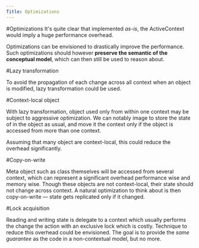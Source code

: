 ```yaml
---
Title: Optimizations
---
```

#Optimizations
It's quite clear that implemented *as-is*, the ActiveContext would imply a huge performance overhead. 

Optimizations can be envisioned to drastically improve the performance. Such optimizations should however **preserve the semantic of the conceptual model**, which can then still be used to reason about.

#Lazy transformation

To avoid the propagation of each change across all context when an object is modified, lazy transformation could be used. 

#Context-local object

With lazy transformation, object used only from within one context may be subject to aggressive optimization. We can notably image to store the state of in the object as usual, and move it the context only if the object is accessed from more than one context.

Assuming that many object are context-local, this could reduce the overhead significantly.

#Copy-on-write

Meta object such as class themselves will be accessed from several context, which can represent a significant overhead performance wise and memory wise. Though these objects are not context-local, their state should not change across context. A natural optimization to think about is then copy-on-write &mdash; state gets replicated only if it changed.

#Lock acquisition

Reading and writing state is delegate to a context which usually performs the change the action with an exclusive lock which is costly. Technique to reduce this overhead could be envisioned. The goal is to provide the *same guarantee* as the code in a non-contextual model, but no more. 
